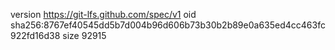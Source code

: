 version https://git-lfs.github.com/spec/v1
oid sha256:8767ef40545dd5b7d004b96d606b73b30b2b89e0a635ed4cc463fc922fd16d38
size 92915
